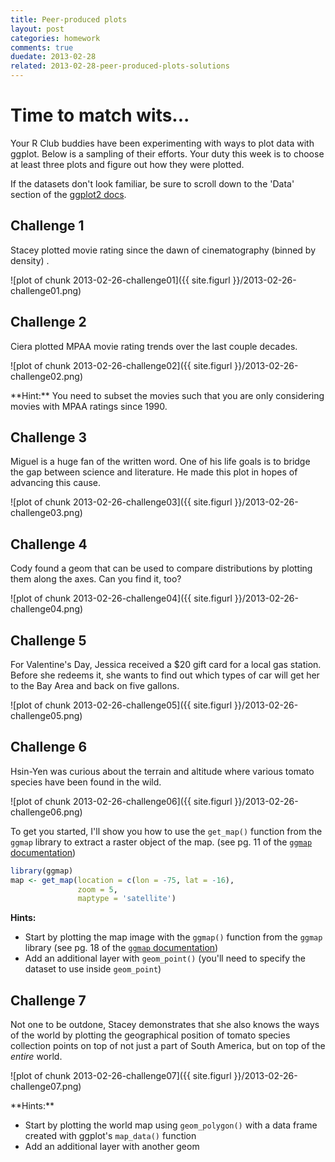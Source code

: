 ```yaml
---
title: Peer-produced plots
layout: post
categories: homework
comments: true
duedate: 2013-02-28
related: 2013-02-28-peer-produced-plots-solutions
---
```


# Time to match wits...

Your R Club buddies have been experimenting with ways to plot data with ggplot. Below is a sampling of their efforts. Your duty this week is to choose at least three plots and figure out how they were plotted.

If the datasets don't look familiar, be sure to scroll down to the 'Data' section of the [ggplot2 docs](http://docs.ggplot2.org/current/).




## Challenge 1

Stacey plotted movie rating since the dawn of cinematography (binned by density) .

![plot of chunk 2013-02-26-challenge01]({{ site.figurl }}/2013-02-26-challenge01.png)


## Challenge 2

Ciera plotted MPAA movie rating trends over the last couple decades.

![plot of chunk 2013-02-26-challenge02]({{ site.figurl }}/2013-02-26-challenge02.png)

<aside class="hint">
**Hint:** You need to subset the movies such that you are only considering movies with MPAA ratings since 1990.
</aside>

## Challenge 3

Miguel is a huge fan of the written word. One of his life goals is to bridge the gap between science and literature. He made this plot in hopes of advancing this cause.

![plot of chunk 2013-02-26-challenge03]({{ site.figurl }}/2013-02-26-challenge03.png)


## Challenge 4

Cody found a geom that can be used to compare distributions by plotting them along the axes. Can you find it, too?

![plot of chunk 2013-02-26-challenge04]({{ site.figurl }}/2013-02-26-challenge04.png)


## Challenge 5

For Valentine's Day, Jessica received a $20 gift card for a local gas station. Before she redeems it, she wants to find out which types of car will get her to the Bay Area and back on five gallons.

![plot of chunk 2013-02-26-challenge05]({{ site.figurl }}/2013-02-26-challenge05.png)



## Challenge 6

Hsin-Yen was curious about the terrain and altitude where various tomato species have been found in the wild.

![plot of chunk 2013-02-26-challenge06]({{ site.figurl }}/2013-02-26-challenge06.png)

<aside class="hint">

To get you started, I'll show you how to use the `get_map()` function from the `ggmap` library to extract a raster object of the map. (see pg. 11 of the [`ggmap` documentation](http://cran.r-project.org/web/packages/ggmap/ggmap.pdf))


```r
library(ggmap)
map <- get_map(location = c(lon = -75, lat = -16),
               zoom = 5,
               maptype = 'satellite')
```


**Hints:**

- Start by plotting the map image with the `ggmap()` function from the `ggmap` library (see pg. 18 of the [`ggmap` documentation](http://cran.r-project.org/web/packages/ggmap/ggmap.pdf))
- Add an additional layer with `geom_point()` (you'll need to specify the dataset to use inside `geom_point`)

</aside>

## Challenge 7

Not one to be outdone, Stacey demonstrates that she also knows the ways of the world by plotting the geographical position of tomato species collection points on top of not just a part of South America, but on top of the *entire* world.

![plot of chunk 2013-02-26-challenge07]({{ site.figurl }}/2013-02-26-challenge07.png)

<aside class="hint">
**Hints:**

- Start by plotting the world map using `geom_polygon()` with a data frame created with ggplot's `map_data()` function
- Add an additional layer with another geom

</aside>
